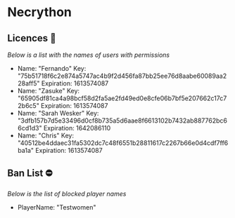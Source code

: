 # Necrython

## Licences 📄
_Below is a list with the names of users with permissions_
- Name: "Fernando" Key: "75b51718f6c2e874a5747ac4b9f2d456fa87bb25ee76d8aabe60089aa228aff5" Expiration: 1613574087
- Name: "Zasuke" Key: "65905df81ca4a98bcf58d2fa5ae2fd49ed0e8cfe06b7bf5e207662c17c72b6c5" Expiration: 1613574087
- Name: "Sarah Wesker" Key: "3dfb157b7d5e33496d0cf8b735a5d6aae8f6613102b7432ab887762bc66cd1d3" Expiration: 1642086110
- Name: "Chris" Key: "40512be4ddaec31fa5302dc7c48f6551b28811617c2267b66e0d4cdf7ff6ba1a" Expiration: 1613574087

## Ban List ⛔
_Below is the list of blocked player names_
- PlayerName: "Testwomen"
